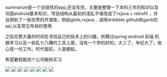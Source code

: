 summarize是一个总结性的app,还没写完，主要是整理一下本科三年的知识以及巩固android基本知识，项目结构从最初的凌乱不堪改成了rxjava + retrofit
，并且用到了一些优秀的开源库，例如glide,rxjava... 调用dribbble github和gank的api,以及常见布局的使用           

之前花费大量的时间在寻找自己的技术上的兴趣，折腾过spring android 前端 机器学习以及一些乱七八糟的工具上面，没有一个学的好的。大三了，年纪大了，收心找一份工作。时代面前，人是蝼蚁。    

希望暑假能找个公司搬砖实习

![](https://github.com/yamaidie/summarize/blob/master/Screenshot%2FScreenshot_20160601-174815.png)
![](https://github.com/yamaidie/summarize/blob/master/Screenshot%2FScreenshot_20160601-174838.png)
![](https://github.com/yamaidie/summarize/blob/master/Screenshot%2FScreenshot_20160601-174916.png)
![](https://github.com/yamaidie/summarize/blob/master/Screenshot%2FScreenshot_20160601-175002.png)
![](https://github.com/yamaidie/summarize/blob/master/Screenshot%2FScreenshot_20160601-175033.png)
![](https://github.com/yamaidie/summarize/blob/master/Screenshot%2FScreenshot_20160601-175042.png)
![](https://github.com/yamaidie/summarize/blob/master/Screenshot%2FScreenshot_20160601-175106.png)
![](https://github.com/yamaidie/summarize/blob/master/Screenshot%2FScreenshot_20160601-212845.png)

